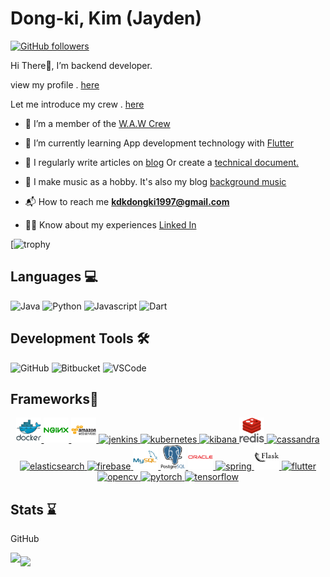 # Dong-ki, Kim (Jayden)

[![GitHub followers](https://img.shields.io/github/followers/kdkrkwhr?style=flat-square&label=Follow)](https://github.com/kdkrkwhr/)

Hi There👋, I’m backend developer.

view my profile . [here](https://www.linkedin.com/in/dongki-kim-027328188/)

Let me introduce my crew . [here](http://waw.kimdongki.com)

- 🐋 I’m a member of the [W.A.W Crew](https://github.com/CREW-WAW)

- 📱 I’m currently learning App development technology with [Flutter](https://flutter-ko.dev/)

- 📝 I regularly write articles on [blog](https://kdkrkwhr.github.io) Or create a [technical document.](https://drive.google.com/drive/folders/1MGl_mVN2wz00QU2VWeoOeanBqAImPGoX)

- 🎵 I make music as a hobby. It's also my blog [background music](https://www.loudly.com/community/profiles/codek9)

- 📬 How to reach me **kdkdongki1997@gmail.com**

- 👨‍💻 Know about my experiences [Linked In](https://www.linkedin.com/in/dongki-kim-027328188)


[![trophy](https://github-profile-trophy.vercel.app/?username=kdkrkwhr&theme=radical&title=Commit,MultiLanguage,Followers,Stars,Repositories)

## Languages 💻
![Java](https://img.shields.io/badge/Java-%23FA7343.svg?&style=for-the-badge&logo=Java&logoColor=white)
![Python](https://img.shields.io/badge/-Python-3775A9?logo=Python&logoColor=FFD848&style=for-the-badge)
![Javascript](https://img.shields.io/badge/javascript%20-%23E34F26.svg?&style=for-the-badge&logo=javascript&logoColor=white)
![Dart](https://img.shields.io/badge/dart%20-%231572B6.svg?&style=for-the-badge&logo=dart&logoColor=white)

## Development Tools 🛠
![GitHub](https://img.shields.io/badge/-GitHub-000000?style=for-the-badge&logo=github&logoColor=white)
![Bitbucket](https://img.shields.io/badge/Bitbucket-0BC4C6?labelColor=434343&style=for-the-badge)
![VSCode](https://img.shields.io/badge/-vscode-45B5F8?style=for-the-badge&logo=vscode&logoColor=white)

## Frameworks🔦

<p align="center">
    <a href="https://www.docker.com/" target="_blank"> 
        <img src="https://raw.githubusercontent.com/devicons/devicon/master/icons/docker/docker-original-wordmark.svg" alt="docker" width="40" height="40"/> 
    </a>
    <a href="https://www.nginx.com" target="_blank"> 
        <img src="https://raw.githubusercontent.com/devicons/devicon/master/icons/nginx/nginx-original.svg" alt="nginx" width="40" height="40"/> 
    </a> 
    <a href="https://aws.amazon.com" target="_blank">
        <img src="https://raw.githubusercontent.com/devicons/devicon/master/icons/amazonwebservices/amazonwebservices-original-wordmark.svg" alt="aws" width="40" height="40"/> 
    </a> 
    <a href="https://www.jenkins.io" target="_blank"> 
        <img src="https://www.vectorlogo.zone/logos/jenkins/jenkins-icon.svg" alt="jenkins" width="40" height="40"/> 
    </a> 
    <a href="https://kubernetes.io" target="_blank"> 
        <img src="https://www.vectorlogo.zone/logos/kubernetes/kubernetes-icon.svg" alt="kubernetes" width="40" height="40"/> 
    </a>
    <a href="https://www.elastic.co/kibana" target="_blank"> 
        <img src="https://www.vectorlogo.zone/logos/elasticco_kibana/elasticco_kibana-icon.svg" alt="kibana" width="40" height="40"/> 
    </a>
     <a href="https://redis.io" target="_blank"> 
        <img src="https://raw.githubusercontent.com/devicons/devicon/master/icons/redis/redis-original-wordmark.svg" alt="redis" width="40" height="40"/> 
    </a>
    <a href="https://cassandra.apache.org/" target="_blank"> 
        <img src="https://www.vectorlogo.zone/logos/apache_cassandra/apache_cassandra-icon.svg" alt="cassandra" width="40" height="40"/> 
    </a> 
    <a href="https://www.elastic.co" target="_blank"> 
        <img src="https://www.vectorlogo.zone/logos/elastic/elastic-icon.svg" alt="elasticsearch" width="40" height="40"/> 
    </a> 
    <a href="https://firebase.google.com/" target="_blank"> 
        <img src="https://www.vectorlogo.zone/logos/firebase/firebase-icon.svg" alt="firebase" width="40" height="40"/> 
    </a> 
    <a href="https://www.mysql.com/" target="_blank"> 
        <img src="https://raw.githubusercontent.com/devicons/devicon/master/icons/mysql/mysql-original-wordmark.svg" alt="mysql" width="40" height="40"/> 
    </a> 
    <a href="https://www.postgresql.org" target="_blank"> 
        <img src="https://raw.githubusercontent.com/devicons/devicon/master/icons/postgresql/postgresql-original-wordmark.svg" alt="postgresql" width="40" height="40"/>
    </a> 
    <a href="https://www.oracle.com/" target="_blank"> 
        <img src="https://raw.githubusercontent.com/devicons/devicon/master/icons/oracle/oracle-original.svg" alt="oracle" width="40" height="40"/> 
    </a> 
    <a href="https://spring.io/" target="_blank"> 
        <img src="https://www.vectorlogo.zone/logos/springio/springio-icon.svg" alt="spring" width="40" height="40"/> 
    </a> 
    <a href="https://www.flask.com/" target="_blank"> 
        <img src="https://raw.githubusercontent.com/devicons/devicon/master/icons/flask/flask-original-wordmark.svg" alt="docker" width="40" height="40"/> 
    </a>
    <a href="https://flutter.dev" target="_blank"> 
        <img src="https://www.vectorlogo.zone/logos/flutterio/flutterio-icon.svg" alt="flutter" width="40" height="40"/> 
    </a> 
    <a href="https://opencv.org/" target="_blank"> 
        <img src="https://www.vectorlogo.zone/logos/opencv/opencv-icon.svg" alt="opencv" width="40" height="40"/> 
    </a> 
    <a href="https://pytorch.org/" target="_blank"> 
        <img src="https://www.vectorlogo.zone/logos/pytorch/pytorch-icon.svg" alt="pytorch" width="40" height="40"/> 
    </a> 
    <a href="https://www.tensorflow.org" target="_blank"> 
        <img src="https://www.vectorlogo.zone/logos/tensorflow/tensorflow-icon.svg" alt="tensorflow" width="40" height="40"/> 
    </a> 
</p>

## Stats ⌛
GitHub

<img src='https://github-readme-stats.vercel.app/api?username=kdkrkwhr&show_icons=true&theme=algolia&count_private=true&line_height=40&hide_border=true'  align="left" />
<img src='https://github-readme-stats.vercel.app/api/top-langs/?username=kdkrkwhr&theme=algolia&hide_langs_below=4&hide_border=true' align="middle" />
